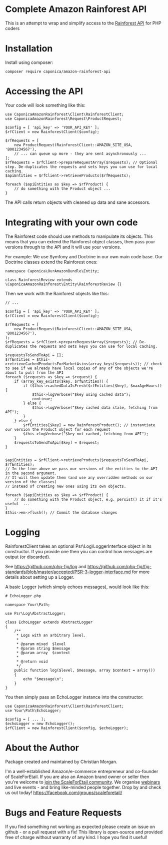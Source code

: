 Complete Amazon Rainforest API
==============================

This is an attempt to wrap and simplify access to the [Rainforest API](https://rainforestapi.com/) for PHP coders

Installation
============

Install using composer: 

    composer require caponica/amazon-rainforest-api


Accessing the API
=================

Your code will look something like this:

    use CaponicaAmazonRainforest\Client\RainforestClient;
    use CaponicaAmazonRainforest\Request\ProductRequest;

    $config = [ 'api_key' => 'YOUR_API_KEY' ];
    $rfClient = new RainforestClient($config);

    $rfRequests = [
        new ProductRequest(RainforestClient::AMAZON_SITE_USA, 'B001234567'),
        // ... can queue up more - they are sent asynchronously ...
    ];
    $rfRequests = $rfClient->prepareRequestArray($requests); // Optional step. De-duplicates the requests and sets keys you can use for local caching.
    $apiEntities = $rfClient->retrieveProducts($rfRequests);

    foreach ($apiEntities as $key => $rfProduct) {
        // do something with the Product object ...
    }

The API calls return objects with cleaned up data and sane accessors.

Integrating with your own code
==============================

The Rainforest code should use methods to manipulate its objects. This means that you can extend the Rainforest object classes, then pass your versions through to the API and it will use your versions.

For example: We use Symfony and Doctrine in our own main code base. Our Doctrine classes extend the Rainforest ones:

    namespace Caponica\OurAmazonBundle\Entity;
    
    class RainforestReview extends \CaponicaAmazonRainforest\Entity\RainforestReview {}

Then we work with the Rainforest objects like this:

    // ...
    
    $config = [ 'api_key' => 'YOUR_API_KEY' ];
    $rfClient = new RainforestClient($config);

    $rfRequests = [
        new ProductRequest(RainforestClient::AMAZON_SITE_USA, 'B001234567'),
    ];
    $rfRequests = $rfClient->prepareRequestArray($requests); // De-duplicates the requests and sets keys you can use for local caching.

    $requestsToSendToApi = [];
    $rfEntities = $this->retrieveCachedProductsForMarketAsins(array_keys($requests)); // check to see if we already have local copies of any of the objects we're about to pull from the API
    foreach ($requests as $key => $request) {
        if (array_key_exists($key, $rfEntities)) {
            if ($this->cachedDataIsFresh($rfEntities[$key], $maxAgeHours)) {
                $this->logVerbose("$key using cached data");
                continue;
            } else {
                $this->logVerbose("$key cached data stale, fetching from API");
            }
        } else {
            $rfEntities[$key] = new RainforestProduct(); // instantiate our version the Product object for each request
            $this->logVerbose("$key not cached, fetching from API");
        }
        $requestsToSendToApi[$key] = $request;
    }


    $apiEntities = $rfClient->retrieveProducts($requestsToSendToApi, $rfEntities);
    // In the line above we pass our versions of the entities to the API in the second argument.
    // It will then update them (and use any overridden methods on our version of the classes) 
    // instead of creating new ones using its own objects. 

    foreach ($apiEntities as $key => $rfProduct) {
        // do something with the Product object, e.g. persist() it if it's useful  ...
    }
    $this->em->flush(); // Commit the database changes


Logging
=======

RainforestClient takes an optional Psr\Log\LoggerInterface object in its constructor. If you provide one then you can control how messages are output (or discarded).

See https://github.com/php-fig/log and https://github.com/php-fig/fig-standards/blob/master/accepted/PSR-3-logger-interface.md
for more details about setting up a Logger.

A basic Logger (which simply echoes messages), would look like this:

    # EchoLogger.php

    namespace Your\Path;
    
    use Psr\Log\AbstractLogger;
    
    class EchoLogger extends AbstractLogger
    {
        /**
         * Logs with an arbitrary level.
         *
         * @param mixed  $level
         * @param string $message
         * @param array  $context
         *
         * @return void
         */
        public function log($level, $message, array $context = array())
        {
            echo "$message\n";
        }
    }

You then simply pass an EchoLogger instance into the constructor:
    
    use CaponicaAmazonRainforest\Client\RainforestClient;
    use Your\Path\EchoLogger;

    $config = [ ... ];
    $echoLogger = new EchoLogger();
    $rfClient = new RainforestClient($config, $echoLogger);

About the Author
================

Package created and maintained by Christian Morgan.

I'm a well-established Amazon/e-commerce entrepreneur and co-founder of ScaleForEtail. If you are also an Amazon brand owner or seller then you're welcome to [join the ScaleForEtail community](https://facebook.com/groups/scaleforetail/). We organise [webinars](https://app.livestorm.co/scaleforetail/) and live events - and bring like-minded people together. Drop by and check us out today! https://facebook.com/groups/scaleforetail/

Bugs and Feature Requests
=========================

If you find something not working as expected please create an issue on github - or a pull request with a fix! This library is open-source and provided free of charge without warranty of any kind. I hope you find it useful!
